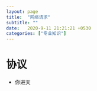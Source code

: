 ```yaml
---
layout: page
title:  "网络请求"
subtitle: ""
date:   2020-9-11 21:21:21 +0530
categories: ["专业知识"]
---
```


# 协议

- 你进天
